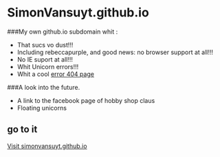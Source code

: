 # SimonVansuyt.github.io

###My own github.io subdomain whit :

* That sucs vo dust!!!
* Including rebeccapurple, and good news: no browser support at all!!!
* No IE suport at all!!!
* Whit Unicorn errors!!!
* Whit a cool [error 404 page](http://simonvansuyt.github.io/404.html)

###A look into the future.

* A link to the facebook page of hobby shop claus
* Floating unicorns

## go to it
[Visit simonvansuyt.github.io](http://simonvansuyt.github.io)

